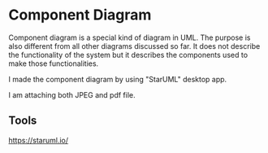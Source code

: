 # Component Diagram

Component diagram is a special kind of diagram in UML. The purpose is also different from all other diagrams discussed so far. It does not describe the functionality of the system but it describes the components used to make those functionalities.

I made the component diagram by using "StarUML" desktop app.

I am attaching both JPEG and pdf file.

## Tools

https://staruml.io/
